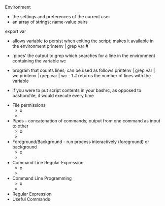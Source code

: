 Environment 
- the settings and preferences of the current user
- an array of strings; name-value pairs

export var 
- allows variable to persist when exiting the script; makes it available in the environment
printenv | grep var # 
- 'pipes' the output to grep which searches for a line in the environment containing the variable
wc
- program that counts lines; can be used as follows
  printenv | grep var | wc
  printenv | grep var | wc - 1 # returns the number of lines with the variable
  
- if you were to put script contents in your bashrc, as opposed to bashprofile, it would execute every time

* File permissions
  - x
  - 
* Pipes - concatenation of commands; output from one command as input to other
  - x
  - 
* Foreground/Background - run process interactively (foreground) or background
  - x
  - 
* Command Line Regular Expression
  - x
  - 
* Command Line Programming
  - x
  - 
* Regular Expression
* Useful Commands
